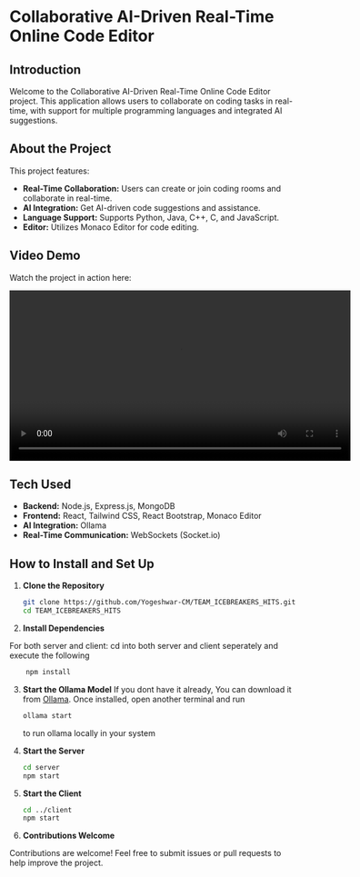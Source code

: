 # Collaborative AI-Driven Real-Time Online Code Editor

## Introduction

Welcome to the Collaborative AI-Driven Real-Time Online Code Editor project. This application allows users to collaborate on coding tasks in real-time, with support for multiple programming languages and integrated AI suggestions.

## About the Project

This project features:
- **Real-Time Collaboration:** Users can create or join coding rooms and collaborate in real-time.
- **AI Integration:** Get AI-driven code suggestions and assistance.
- **Language Support:** Supports Python, Java, C++, C, and JavaScript.
- **Editor:** Utilizes Monaco Editor for code editing.

## Video Demo

Watch the project in action here:

<video width="600" controls>
  <source src="TEAM_ICEBREAKERS_HITS/Video/TEAM_ICEBREAKERS_VIDEO.mp4" type="video/mp4">
  Your browser does not support the video tag.
</video>

## Tech Used

- **Backend:** Node.js, Express.js, MongoDB
- **Frontend:** React, Tailwind CSS, React Bootstrap, Monaco Editor
- **AI Integration:** Ollama
- **Real-Time Communication:** WebSockets (Socket.io)

## How to Install and Set Up

1. **Clone the Repository**
   ```bash
   git clone https://github.com/Yogeshwar-CM/TEAM_ICEBREAKERS_HITS.git
   cd TEAM_ICEBREAKERS_HITS
   ```
2. **Install Dependencies**

For both server and client:
cd into both server and client seperately and execute the following
```bash
    npm install
```

3. **Start the Ollama Model**
   If you dont have it already, You can download it from [Ollama](https://ollama.com).
   Once installed, open another terminal and run
   ```bash
   ollama start
   ```
   to run ollama locally in your system

4. **Start the Server**
   ```bash
   cd server
   npm start
   ```
5. **Start the Client**
   ```bash
   cd ../client
   npm start
    ```
6. **Contributions Welcome**

Contributions are welcome! Feel free to submit issues or pull requests to help improve the project.
   
